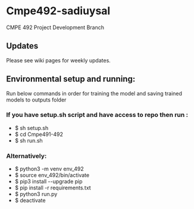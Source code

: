 # Cmpe492-sadiuysal
CMPE 492 Project Development Branch

## Updates
Please see wiki pages for weekly updates.

## Environmental setup and running:
Run below commands in order for training the model and saving trained models to outputs folder


### If you have setup.sh script and have access to repo then run :

* $ sh setup.sh
* $ cd Cmpe491-492
* $ sh run.sh

### Alternatively:

* $ python3 -m venv env_492
* $ source env_492/bin/activate
* $ pip3 install --upgrade pip
* $ pip install -r requirements.txt
* $ python3 run.py
* $ deactivate
